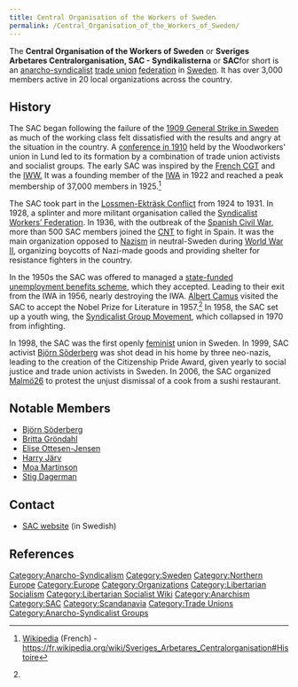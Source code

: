 ```yaml
---
title: Central Organisation of the Workers of Sweden
permalink: /Central_Organisation_of_the_Workers_of_Sweden/
---
```


The **Central Organisation of the Workers of Sweden** or **Sveriges
Arbetares Centralorganisation, SAC - Syndikalisterna** or **SAC**for
short is an [anarcho-syndicalist](Anarcho-Syndicalism.md "wikilink") [trade
union](Trade_Union.md "wikilink") [federation](Confederation.md "wikilink") in
[Sweden](Sweden.md "wikilink"). It has over 3,000 members active in 20
local organizations across the country.

## History

The SAC began following the failure of the [1909 General Strike in
Sweden](Swedish_General_Strike_(1909).md "wikilink") as much of the working
class felt dissatisfied with the results and angry at the situation in
the country. A [conference in
1910](Timeline_of_Anarcho-Syndicalism.md "wikilink") held by the
Woodworkers' union in Lund led to its formation by a combination of
trade union activists and socialist groups. The early SAC was inspired
by the [French CGT](General_Confederation_of_Labour_(France).md "wikilink")
and the [IWW.](Industrial_Workers_of_the_World.md "wikilink") It was a
founding member of the
[IWA](International_Workers_Association.md "wikilink") in 1922 and reached
a peak membership of 37,000 members in 1925.[^1]

The SAC took part in the [Lossmen-Ekträsk
Conflict](Lossmen-Ekträsk_Conflict.md "wikilink") from 1924 to 1931. In
1928, a splinter and more militant organisation called the [Syndicalist
Workers’
Federation](Syndicalist_Workers’_Federation_(Sweden).md "wikilink"). In
1936, with the outbreak of the [Spanish Civil
War](Spanish_Civil_War.md "wikilink"), more than 500 SAC members joined the
[CNT](National_Confederation_of_Labour_(Spain).md "wikilink") to fight in
Spain. It was the main organization opposed to
[Nazism](Fascism.md "wikilink") in neutral-Sweden during [World War
II](World_War_II.md "wikilink"), organizing boycotts of Nazi-made goods and
providing shelter for resistance fighters in the country.

In the 1950s the SAC was offered to managed a [state-funded unemployment
benefits scheme](Welfare_State.md "wikilink"), which they accepted. Leading
to their exit from the IWA in 1956, nearly destroying the IWA. [Albert
Camus](Albert_Camus.md "wikilink") visited the SAC to accept the Nobel
Prize for Literature in 1957.[^2] In 1958, the SAC set up a youth wing,
the [Syndicalist Group Movement](Syndicalist_Group_Movement.md "wikilink"),
which collapsed in 1970 from infighting.

In 1998, the SAC was the first openly [feminist](Feminism.md "wikilink")
union in Sweden. In 1999, SAC activist [Björn
Söderberg](Björn_Söderberg.md "wikilink") was shot dead in his home by
three neo-nazis, leading to the creation of the Citizenship Pride Award,
given yearly to social justice and trade union activists in Sweden. In
2006, the SAC organized [Malmö26](Malmö26.md "wikilink") to protest the
unjust dismissal of a cook from a sushi restaurant.

## Notable Members

- [Björn Söderberg](Björn_Söderberg.md "wikilink")
- [Britta Gröndahl](Britta_Gröndahl.md "wikilink")
- [Elise Ottesen-Jensen](Elise_Ottesen-Jensen.md "wikilink")
- [Harry Järv](Harry_Järv.md "wikilink")
- [Moa Martinson](Moa_Martinson.md "wikilink")
- [Stig Dagerman](Stig_Dagerman.md "wikilink")

## Contact

- [SAC website](https://www.sac.se/) (in Swedish)

## References

<references />

[Category:Anarcho-Syndicalism](Category:Anarcho-Syndicalism.md "wikilink")
[Category:Sweden](Category:Sweden.md "wikilink") [Category:Northern
Europe](Category:Northern_Europe.md "wikilink")
[Category:Europe](Category:Europe.md "wikilink")
[Category:Organizations](Category:Organizations.md "wikilink")
[Category:Libertarian
Socialism](Category:Libertarian_Socialism.md "wikilink")
[Category:Libertarian Socialist
Wiki](Category:Libertarian_Socialist_Wiki.md "wikilink")
[Category:Anarchism](Category:Anarchism.md "wikilink")
[Category:SAC](Category:SAC.md "wikilink")
[Category:Scandanavia](Category:Scandanavia.md "wikilink") [Category:Trade
Unions](Category:Trade_Unions.md "wikilink") [Category:Anarcho-Syndicalist
Groups](Category:Anarcho-Syndicalist_Groups.md "wikilink")

[^1]: [Wikipedia](Wikipedia.md "wikilink") (French) -
    <https://fr.wikipedia.org/wiki/Sveriges_Arbetares_Centralorganisation#Histoire>

[^2]:
